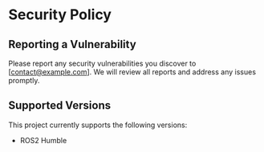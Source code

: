 # Security Policy

## Reporting a Vulnerability

Please report any security vulnerabilities you discover to [contact@example.com]. We will review all reports and address any issues promptly.

## Supported Versions

This project currently supports the following versions:

- ROS2 Humble

